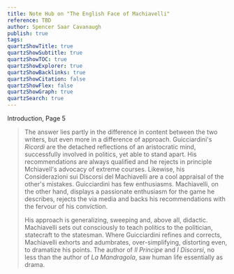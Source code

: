 ```yaml
---
title: Note Hub on "The English Face of Machiavelli"
reference: TBD
author: Spencer Saar Cavanaugh
publish: true
tags:
quartzShowTitle: true
quartzShowSubtitle: true
quartzShowTOC: true
quartzShowExplorer: true
quartzShowBacklinks: true
quartzShowCitation: false
quartzShowFlex: false
quartzShowGraph: true
quartzSearch: true
---
```

Introduction, Page 5

> The answer lies partly in the difference in content between the two writers, but even more in a difference of approach. Guicciardini's *Ricordi* are the detached reflections of an aristocratic mind, successfully involved in politics, yet able to stand apart. His recommendations are always qualified and he rejects in principle Mchiavell's advocacy of extreme courses. Likewise, his Considerazioni sui Discorsi del Machiavelli are a cool appraisal of the other's mistakes. Guicciardini has few enthusiasms. Machiavelli, on the other hand, displays a passionate enthusiasm for the game he describes, rejects the via media and backs his recommendations with the fervour of his conviction.
> 
> His approach is generalizing, sweeping and, above all, didactic. Machiavelli sets out consciously to teach politics to the politician, statecraft to the statesman. Where Guicciardini refines and corrects, Machiavelli exhorts and adumbrates, over-simplifying, distorting even, to dramatize his points. The author of *Il Principe* and *I Discorsi*, no less than the author of *La Mandragola*, saw human life essentially as drama.
